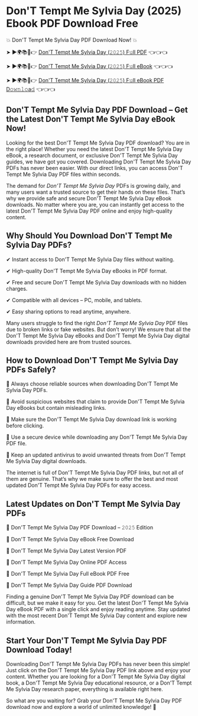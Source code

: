 # Don'T Tempt Me Sylvia Day (2025) Ebook PDF Download Free

💥 Don'T Tempt Me Sylvia Day PDF Download Now! 💥

➤ ►🌍📚📱👉 [Don'T Tempt Me Sylvia Day (𝟸𝟶𝟸𝟻) F𝚞ll PDF](https://getpdf.xyz/dont-tempt-me-sylvia-day) 👈👈👈


➤ ►🌍📚📱👉 [Don'T Tempt Me Sylvia Day (𝟸𝟶𝟸𝟻) F𝚞ll eBook](https://getpdf.xyz/dont-tempt-me-sylvia-day) 👈👈👈


➤ ►🌍📚📱👉 [Don'T Tempt Me Sylvia Day (𝟸𝟶𝟸𝟻) F𝚞ll eBook PDF D𝚘𝚠𝚗𝚕𝚘a𝚍](https://getpdf.xyz/dont-tempt-me-sylvia-day) 👈👈👈


## Don'T Tempt Me Sylvia Day PDF Download – Get the Latest Don'T Tempt Me Sylvia Day eBook Now!

Looking for the best Don'T Tempt Me Sylvia Day PDF download? You are in the right place! Whether you need the latest Don'T Tempt Me Sylvia Day eBook, a research document, or exclusive Don'T Tempt Me Sylvia Day guides, we have got you covered. Downloading Don'T Tempt Me Sylvia Day PDFs has never been easier. With our direct links, you can access Don'T Tempt Me Sylvia Day PDF files within seconds.

The demand for *Don'T Tempt Me Sylvia Day* PDFs is growing daily, and many users want a trusted source to get their hands on these files. That’s why we provide safe and secure Don'T Tempt Me Sylvia Day eBook downloads. No matter where you are, you can instantly get access to the latest Don'T Tempt Me Sylvia Day PDF online and enjoy high-quality content.

## Why Should You Download Don'T Tempt Me Sylvia Day PDFs?

✔ Instant access to Don'T Tempt Me Sylvia Day files without waiting.

✔ High-quality Don'T Tempt Me Sylvia Day eBooks in PDF format.

✔ Free and secure Don'T Tempt Me Sylvia Day downloads with no hidden charges.

✔ Compatible with all devices – PC, mobile, and tablets.

✔ Easy sharing options to read anytime, anywhere.

Many users struggle to find the right *Don'T Tempt Me Sylvia Day* PDF files due to broken links or fake websites. But don’t worry! We ensure that all the Don'T Tempt Me Sylvia Day eBooks and Don'T Tempt Me Sylvia Day digital downloads provided here are from trusted sources.

## How to Download Don'T Tempt Me Sylvia Day PDFs Safely?

📌 Always choose reliable sources when downloading Don'T Tempt Me Sylvia Day PDFs.

📌 Avoid suspicious websites that claim to provide Don'T Tempt Me Sylvia Day eBooks but contain misleading links.

📌 Make sure the Don'T Tempt Me Sylvia Day download link is working before clicking.

📌 Use a secure device while downloading any Don'T Tempt Me Sylvia Day PDF file.

📌 Keep an updated antivirus to avoid unwanted threats from Don'T Tempt Me Sylvia Day digital downloads.

The internet is full of Don'T Tempt Me Sylvia Day PDF links, but not all of them are genuine. That’s why we make sure to offer the best and most updated Don'T Tempt Me Sylvia Day PDFs for easy access.

## Latest Updates on Don'T Tempt Me Sylvia Day PDFs

🔹 Don'T Tempt Me Sylvia Day PDF Download – 𝟸𝟶𝟸𝟻 Edition

🔹 Don'T Tempt Me Sylvia Day eBook Free Download

🔹 Don'T Tempt Me Sylvia Day Latest Version PDF

🔹 Don'T Tempt Me Sylvia Day Online PDF Access

🔹 Don'T Tempt Me Sylvia Day Full eBook PDF Free

🔹 Don'T Tempt Me Sylvia Day Guide PDF Download

Finding a genuine Don'T Tempt Me Sylvia Day PDF download can be difficult, but we make it easy for you. Get the latest Don'T Tempt Me Sylvia Day eBook PDF with a single click and enjoy reading anytime. Stay updated with the most recent Don'T Tempt Me Sylvia Day content and explore new information.

## Start Your Don'T Tempt Me Sylvia Day PDF Download Today!

Downloading Don'T Tempt Me Sylvia Day PDFs has never been this simple! Just click on the Don'T Tempt Me Sylvia Day PDF link above and enjoy your content. Whether you are looking for a Don'T Tempt Me Sylvia Day digital book, a Don'T Tempt Me Sylvia Day educational resource, or a Don'T Tempt Me Sylvia Day research paper, everything is available right here.

So what are you waiting for? Grab your Don'T Tempt Me Sylvia Day PDF download now and explore a world of unlimited knowledge! 🚀